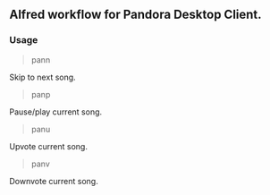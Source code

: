 ## Alfred workflow for Pandora Desktop Client.

### Usage

> pann

Skip to next song.

> panp

Pause/play current song.

> panu

Upvote current song.

> panv

Downvote current song.
